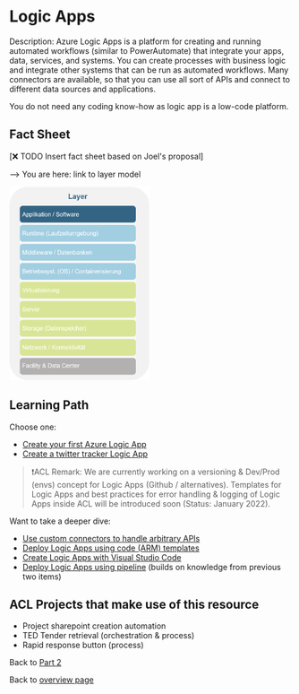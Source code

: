# Logic Apps

Description:
Azure Logic Apps is a platform for creating and running automated workflows (similar to PowerAutomate) that integrate your apps, data, services, and systems.
You can create processes with business logic and integrate other systems that can be run as automated workflows.
Many connectors are available, so that you can use all sort of APIs and connect to different data sources and applications.

You do not need any coding know-how as logic app is a low-code platform.

## Fact Sheet

[❌ TODO Insert fact sheet based on Joel's proposal]

--> You are here: link to layer model

<img src="../figures/level_application.png" alt="drawing" width="250"/>

## Learning Path

Choose one:

* [Create your first Azure Logic App](https://docs.microsoft.com/en-us/azure/logic-apps/quickstart-create-first-logic-app-workflow)
* [Create a twitter tracker Logic App](https://docs.microsoft.com/en-us/learn/modules/route-and-process-data-logic-apps/)

> ❗ACL Remark: We are currently working on a versioning & Dev/Prod (envs) concept for Logic Apps (Github / alternatives). Templates for Logic Apps and best practices for error handling & logging of Logic Apps inside ACL will be introduced soon (Status: January 2022).

Want to take a deeper dive:

* [Use custom connectors to handle arbitrary APIs](https://docs.microsoft.com/en-us/learn/modules/logic-apps-and-custom-connectors/)
* [Deploy Logic Apps using code (ARM) templates](https://docs.microsoft.com/en-us/learn/modules/create-deploy-logic-apps-using-arm-templates/)
* [Create Logic Apps with Visual Studio Code](https://docs.microsoft.com/en-us/azure/logic-apps/quickstart-create-logic-apps-visual-studio-code)
* [Deploy Logic Apps using pipeline](https://docs.microsoft.com/en-us/azure/logic-apps/set-up-devops-deployment-single-tenant-azure-logic-apps?tabs=github) (builds on knowledge from previous two items)

## ACL Projects that make use of this resource

* Project sharepoint creation automation
* TED Tender retrieval (orchestration & process)
* Rapid response button (process)

Back to [Part 2](../main.md)

Back to [overview page](../../main.md)
